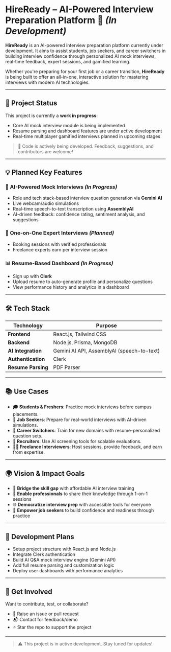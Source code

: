 #  HireReady – AI-Powered Interview Preparation Platform 🚀 *(In Development)*

**HireReady** is an AI-powered interview preparation platform currently under development. It aims to assist students, job seekers, and career switchers in building interview confidence through personalized AI mock interviews, real-time feedback, expert sessions, and gamified learning.

Whether you're preparing for your first job or a career transition, **HireReady** is being built to offer an all-in-one, interactive solution for mastering interviews with modern AI technologies.

---

## 🚧 Project Status

This project is currently a **work in progress**:
- Core AI mock interview module is being implemented
- Resume parsing and dashboard features are under active development
- Real-time multiplayer gamified interviews planned in upcoming stages

> 🔨 Code is actively being developed. Feedback, suggestions, and contributors are welcome!

---

## 💡 Planned Key Features

### 🤖 AI-Powered Mock Interviews *(In Progress)*
- Role and tech stack-based interview question generation via **Gemini AI**
- Live webcam/audio simulations
- Real-time speech-to-text transcription using **AssemblyAI**
- AI-driven feedback: confidence rating, sentiment analysis, and suggestions

### 👥 One-on-One Expert Interviews *(Planned)*
- Booking sessions with verified professionals
- Freelance experts earn per interview session

### 📊 Resume-Based Dashboard *(In Progress)*
- Sign up with **Clerk**
- Upload resume to auto-generate profile and personalize questions
- View performance history and analytics in a dashboard



---

## 🛠️ Tech Stack

| Technology           | Purpose                                  |
|----------------------|------------------------------------------|
| **Frontend**         | React.js, Tailwind CSS                   |
| **Backend**          | Node.js, Prisma, MongoDB                 |
| **AI Integration**   | Gemini AI API, AssemblyAI (speech-to-text) |
| **Authentication**   | Clerk                                    |
| **Resume Parsing**   | PDF Parser                               |

---

## 📚 Use Cases

- **🎓 Students & Freshers**: Practice mock interviews before campus placements.
- **💼 Job Seekers**: Prepare for real-world interviews with AI-driven simulations.
- **🔄 Career Switchers**: Train for new domains with resume-personalized question sets.
- **🏢 Recruiters**: Use AI screening tools for scalable evaluations.
- **👨‍🏫 Freelance Interviewers**: Host sessions, provide feedback, and earn from expertise.

---

## 🌍 Vision & Impact Goals

- 🧠 **Bridge the skill gap** with affordable AI interview training
- 🤝 **Enable professionals** to share their knowledge through 1-on-1 sessions
- 🌐 **Democratize interview prep** with accessible tools for everyone
- 💪 **Empower job seekers** to build confidence and readiness through practice

---

## 🔄 Development Plans

- Setup project structure with React.js and Node.js
- Integrate Clerk authentication
- Build AI Q&A mock interview engine (Gemini API)
- Add full resume parsing and customization logic
- Deploy user dashboards with performance analytics

---

## 🤝 Get Involved

Want to contribute, test, or collaborate?

- 🔧 Raise an issue or pull request
- 📬 Contact for feedback/demo
- ⭐ Star the repo to support the project

---

> ⚠️ This project is in active development. Stay tuned for updates!

